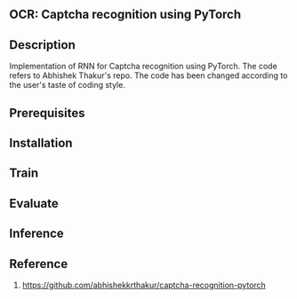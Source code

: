 ## OCR: Captcha recognition using PyTorch

## Description
Implementation of RNN for Captcha recognition using PyTorch. The code refers to 
Abhishek Thakur's repo. The code has been changed according to the user's taste of 
coding style.

## Prerequisites

## Installation

## Train

## Evaluate

## Inference


## Reference

1. https://github.com/abhishekkrthakur/captcha-recognition-pytorch